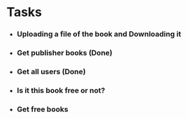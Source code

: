 # Tasks
* ### Uploading a file of the book and Downloading it
* ### Get publisher books  (Done) 
* ### Get all users (Done)
* ### Is it this book free or not?
* ### Get free books
